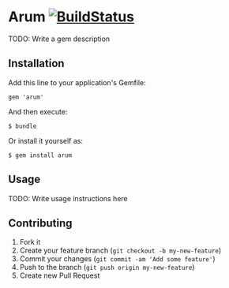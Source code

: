 # Arum [![BuildStatus](https://secure.travis-ci.org/kentaro/arum.png)](http://travis-ci.org/kentaro/arum)

TODO: Write a gem description

## Installation

Add this line to your application's Gemfile:

    gem 'arum'

And then execute:

    $ bundle

Or install it yourself as:

    $ gem install arum

## Usage

TODO: Write usage instructions here

## Contributing

1. Fork it
2. Create your feature branch (`git checkout -b my-new-feature`)
3. Commit your changes (`git commit -am 'Add some feature'`)
4. Push to the branch (`git push origin my-new-feature`)
5. Create new Pull Request
